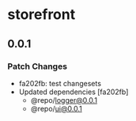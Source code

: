 # storefront

## 0.0.1

### Patch Changes

- fa202fb: test changesets
- Updated dependencies [fa202fb]
  - @repo/logger@0.0.1
  - @repo/ui@0.0.1
